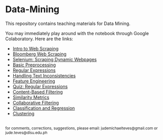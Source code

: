 # Data-Mining

This repository contains teaching materials for Data Mining.

You may immediately play around with the notebook through Google Colaboratory. Here are the links:
- <a href="https://colab.research.google.com/github/Cyntwikip/Data-Mining/blob/main/scraping/books_to_scrape.ipynb">Intro to Web Scraping</a>
- <a href="https://colab.research.google.com/github/Cyntwikip/Data-Mining/blob/main/scraping/bloomberg_web_scraping.ipynb">Bloomberg Web Scraping</a>
- <a href="https://colab.research.google.com/github/Cyntwikip/Data-Mining/blob/main/scraping/selenium.ipynb">Selenium: Scraping Dynamic Webpages</a>
- <a href="https://colab.research.google.com/github/Cyntwikip/Data-Mining/blob/main/preprocessing/basic-preprocessing.ipynb">Basic Preprocessing</a>
- <a href="https://colab.research.google.com/github/Cyntwikip/Data-Mining/blob/main/preprocessing/regex.ipynb">Regular Expressions</a>
- <a href="https://colab.research.google.com/github/Cyntwikip/Data-Mining/blob/main/preprocessing/handling-text-inconsistencies.ipynb">Handling Text Inconsistencies</a>
- <a href="https://colab.research.google.com/github/Cyntwikip/Data-Mining/blob/main/preprocessing/feature-engineering.ipynb">Feature Engineering</a>
- <a href="https://colab.research.google.com/github/Cyntwikip/Data-Mining/blob/main/preprocessing/regex-quiz.ipynb">Quiz: Regular Expressions</a>
- <a href="https://colab.research.google.com/github/Cyntwikip/Data-Mining/blob/main/recommender_systems/content_based.ipynb">Content-Based Filtering</a>
- <a href="https://colab.research.google.com/github/Cyntwikip/Data-Mining/blob/main/recommender_systems/similarity_metrics.ipynb">Similarity Metrics</a>
- <a href="https://colab.research.google.com/github/Cyntwikip/Data-Mining/blob/main/recommender_systems/collaborative_filtering.ipynb">Collaborative Filtering</a>
- <a href="https://colab.research.google.com/github/Cyntwikip/Machine-Learning/blob/main/ml_python.ipynb">Classification and Regression</a>
- <a href="https://colab.research.google.com/github/Cyntwikip/Data-Mining/blob/main/clustering/clustering.ipynb">Clustering</a>

<br>
<sup>for comments, corrections, suggestions, please email: <href>judemichaelteves@gmail.com</href> or <href>jude.teves@dlsu.edu.ph</href></sup>